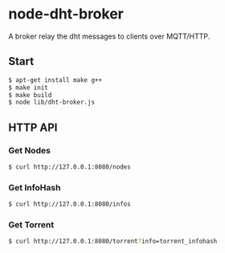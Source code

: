 # node-dht-broker
A broker relay the dht messages to clients over MQTT/HTTP.

## Start
```bash
$ apt-get install make g++
$ make init
$ make build
$ node lib/dht-broker.js
```

## HTTP API
### Get Nodes
```bash
$ curl http://127.0.0.1:8080/nodes
```

### Get InfoHash
```bash
$ curl http://127.0.0.1:8080/infos
```

### Get Torrent
```bash
$ curl http://127.0.0.1:8080/torrent?info=torrent_infohash
```